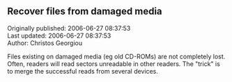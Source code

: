 ## Recover files from damaged media  
Originally published: 2006-06-27 08:37:53  
Last updated: 2006-06-27 08:37:53  
Author: Christos Georgiou  
  
Files existing on damaged media (eg old CD-ROMs) are not completely lost.  Often, readers will read sectors unreadable in other readers.  The "trick" is to merge the successful reads from several devices.